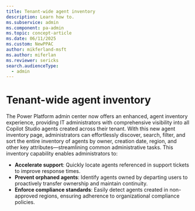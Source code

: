 ```yaml
---
title: Tenant-wide agent inventory
description: Learn how to.
ms.subservice: admin
ms.component: pa-admin
ms.topic: concept-article
ms.date: 06/11/2025
ms.custom: NewPPAC
author: mikferland-msft
ms.author: miferlan
ms.reviewer: sericks
search.audienceType: 
  - admin
---
```


# Tenant-wide agent inventory

The Power Platform admin center now offers an enhanced, agent inventory experience, providing IT administrators with comprehensive visibility into all Copilot Studio agents created across their tenant. With this new agent inventory page, administrators can effortlessly discover, search, filter, and sort the entire inventory of agents by owner, creation date, region, and other key attributes—streamlining common administrative tasks.
This inventory capability enables administrators to:

- **Accelerate support**: Quickly locate agents referenced in support tickets to improve response times.
- **Prevent orphaned agents**: Identify agents owned by departing users to proactively transfer ownership and maintain continuity.
- **Enforce compliance standards**: Easily detect agents created in non-approved regions, ensuring adherence to organizational compliance policies.
